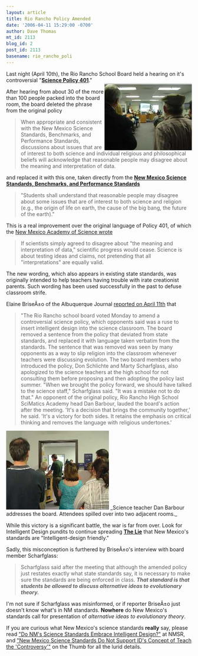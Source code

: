 ```yaml
---
layout: article
title: Rio Rancho Policy Amended
date: '2006-04-11 15:29:00 -0700'
author: Dave Thomas
mt_id: 2113
blog_id: 2
post_id: 2113
basename: rio_rancho_poli
---
```

Last night (April 10th), the Rio Rancho School Board held a hearing on it's controversial "[**Science Policy 401**](http://www.nmsr.org/riorncho.htm)."  
<img src="/uploads/2006/rrboardroom.jpg" alt="rrboardroom.jpg" width="237" height="181" style="float:right;" />

After hearing from about 30 of the more than 100 people packed into the board room, the board deleted the phrase from the original policy


> When appropriate and consistent with the New Mexico Science Standards, Benchmarks, and Performance Standards, discussions about issues that are of interest to both science and individual religious and philosophical beliefs will acknowledge that reasonable people may disagree about the meaning and interpretation of data.


and replaced it with this one, taken directly from the  [**New Mexico Science Standards, Benchmarks, and Performance Standards**](http://www.nmlites.org/standards/science/index.html)


> "Students shall understand that reasonable people may disagree about some issues that are of interest to both science and religion (e.g., the origin of life on earth, the cause of the big bang, the future of the earth)."

This is a real improvement over the original language of Policy 401, of which the [New Mexico Academy of Science wrote](http://www.nmas.org/NMAS_RRF.pdf) 

> If scientists simply agreed to disagree about "the meaning and interpretation of data," scientific progress would cease. Science is about testing ideas and claims, not pretending that all "interpretations" are equally valid.

The new wording, which also appears in existing state standards, was originally intended to help teachers having trouble with irate creationist parents.  Such wording has been used successfully in the past to defuse classroom strife.

Elaine BriseÃ±o of the Albuquerque Journal [reported on April 11th](http://www.abqjournal.com/news/metro/450519metro04-11-06.htm) that 


> "The Rio Rancho school board voted Monday to amend a controversial science policy, which opponents said was a ruse to insert intelligent design into the science classroom. The board removed a sentence from the policy that deviated from state standards, and replaced it with language taken verbatim from the standards. The sentence that was removed was seen by many opponents as a way to slip religion into the classroom whenever teachers were discussing evolution. The two board members who introduced the policy, Don Schlichte and Marty Scharfglass, also apologized to the science teachers at the high school for not consulting them before proposing and then adopting the policy last summer. "When we brought the policy forward, we should have talked to the science staff," Scharfglass said. "It was a mistake not to do that." An opponent of the original policy, Rio Rancho High School SciMatics Academy head Dan Barbour, lauded the board's action after the meeting. 'It's a decision that brings the community together,' he said. 'It's a victory for both sides. It retains the emphasis on critical thinking and removes the language with religious undertones.'


<img src="/uploads/2006/barbour.jpg" alt="barbour.jpg" width="279" height="213" />
_Science teacher Dan Barbour addresses the board.  Attendees spilled over into two adjacent rooms._

While this victory is a significant battle, the war is far from over.  Look for Intelligent Design pundits to continue spreading [**The Lie**](http://www.nmsr.org/thelie.htm) that New Mexico's standards are "Intelligent-design friendly."  

Sadly, this misconception is furthered by BriseÃ±o's interview with board member Scharfglass:


> Scharfglass said after the meeting that although the amended policy just restates exactly what state standards say, it is necessary to make sure the standards are being enforced in class. **_That standard is that students be allowed to discuss alternative ideas to evolutionary theory._**

I'm not sure if Scharfglass was misinformed, or if reporter BriseÃ±o just doesn't know what's in NM standards.  **Nowhere** do New Mexico's standards call for presentation of _alternative ideas to evolutionary theory_.

If you are curious what New Mexico's science standards **really** say, please read ["Do NM's Science Standards Embrace Intelligent Design?"](http://www.nmsr.org/embrace.htm) at NMSR, and ["New Mexico Science Standards Do Not Support ID's Concept of Teach the 'Controversy'"](/archives/2005/08/new-mexico-scie.html) on the Thumb for all the lurid details.
